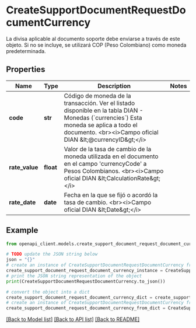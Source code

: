 # CreateSupportDocumentRequestDocumentCurrency

La divisa aplicable al documento soporte debe enviarse a través de este objeto. Si no se incluye, se utilizará COP (Peso Colombiano) como moneda predeterminada.

## Properties

Name | Type | Description | Notes
------------ | ------------- | ------------- | -------------
**code** | **str** | Código de moneda de la transacción. Ver el listado disponible en la tabla DIAN - Monedas (&#x60;currencies&#x60;)  Esta moneda se aplica a todo el documento. &lt;br&gt;&lt;i&gt;Campo oficial DIAN &amp;lt;@currencyID&amp;gt;&lt;/i&gt; | 
**rate_value** | **float** | Valor de la tasa de cambio de la moneda utilizada en el documento en el campo &#39;currencyCode&#39; a Pesos Colombianos. &lt;br&gt;&lt;i&gt;Campo oficial DIAN &amp;lt;CalculationRate&amp;gt;&lt;/i&gt; | 
**rate_date** | **date** | Fecha en la que se fijó o acordó la tasa de cambio. &lt;br&gt;&lt;i&gt;Campo oficial DIAN &amp;lt;Date&amp;gt;&lt;/i&gt; | 

## Example

```python
from openapi_client.models.create_support_document_request_document_currency import CreateSupportDocumentRequestDocumentCurrency

# TODO update the JSON string below
json = "{}"
# create an instance of CreateSupportDocumentRequestDocumentCurrency from a JSON string
create_support_document_request_document_currency_instance = CreateSupportDocumentRequestDocumentCurrency.from_json(json)
# print the JSON string representation of the object
print(CreateSupportDocumentRequestDocumentCurrency.to_json())

# convert the object into a dict
create_support_document_request_document_currency_dict = create_support_document_request_document_currency_instance.to_dict()
# create an instance of CreateSupportDocumentRequestDocumentCurrency from a dict
create_support_document_request_document_currency_from_dict = CreateSupportDocumentRequestDocumentCurrency.from_dict(create_support_document_request_document_currency_dict)
```
[[Back to Model list]](../README.md#documentation-for-models) [[Back to API list]](../README.md#documentation-for-api-endpoints) [[Back to README]](../README.md)


